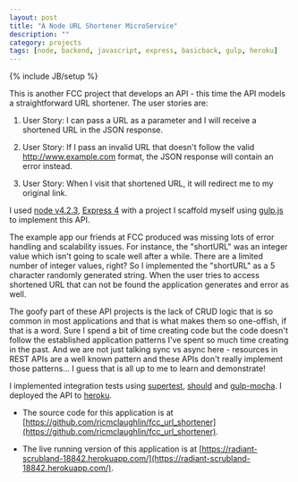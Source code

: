 ```yaml
---
layout: post
title: "A Node URL Shortener MicroService"
description: ""
category: projects
tags: [node, backend, javascript, express, basicback, gulp, heroku]
---
```

{% include JB/setup %}

This is another FCC project that develops an API - this time the API models a straightforward URL shortener. The user stories are:

1. User Story: I can pass a URL as a parameter and I will receive a shortened URL in the JSON response.

1. User Story: If I pass an invalid URL that doesn't follow the valid http://www.example.com format, the JSON response will contain an error instead.

1. User Story: When I visit that shortened URL, it will redirect me to my original link.

I used [node v4.2.3](https://nodejs.org/en/), [Express 4](http://expressjs.com/) with a project I scaffold myself using [gulp.js](http://gulpjs.com/) to implement this API.

The example app our friends at FCC produced was missing lots of error handling and scalability issues. For instance, the "shortURL" was an integer value which isn't going to scale well after a while. There are a limited number of integer values, right? So I implemented the "shortURL" as a 5 character randomly generated string. When the user tries to access shortened URL that can not be found the application generates and error as well.

The goofy part of these API projects is the lack of CRUD logic that is so common in most applications and that is what makes them so one-offish, if that is a word. Sure I spend a bit of time creating code but the code doesn't follow the established application patterns I've spent so much time creating in the past. And we are not just talking sync vs async here - resources in REST APIs are a well known pattern and these APIs don't really implement those patterns... I guess that is all up to me to learn and demonstrate!

I implemented integration tests using [supertest](https://github.com/visionmedia/supertest), [should](https://shouldjs.github.io/) and [gulp-mocha](https://github.com/sindresorhus/gulp-mocha). I deployed the API to [heroku](https://www.heroku.com/). 

* The source code for this application is at [https://github.com/ricmclaughlin/fcc_url_shortener](https://github.com/ricmclaughlin/fcc_url_shortener).

* The live running version of this application is at [https://radiant-scrubland-18842.herokuapp.com/](https://radiant-scrubland-18842.herokuapp.com/).
